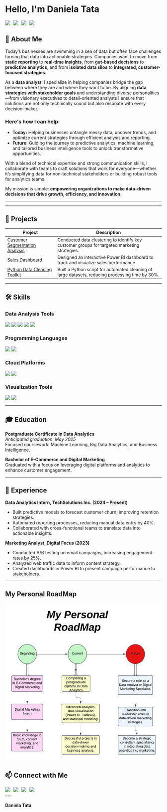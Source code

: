 # Hello, I'm Daniela Tata  
<div style="display: flex; gap: 10px; flex-wrap: wrap;">
    <a href="https://www.linkedin.com/in/daniela-tata-87409b312?utm_source=share&utm_campaign=share_via&utm_content=profile&utm_medium=ios_app">
        <img src="https://img.shields.io/badge/-LinkedIn-0072b1?&style=for-the-badge&logo=linkedin&logoColor=white" />
    </a>
    <a href="mailto:tatadaniela6@gmail.com">
        <img src="https://img.shields.io/badge/-Email-D14836?&style=for-the-badge&logo=gmail&logoColor=white" />
    </a>
    <a href="tel:+14373836878">
        <img src="https://img.shields.io/badge/-Phone-25D366?&style=for-the-badge&logo=whatsapp&logoColor=white" />
    </a>
    <a href="https://www.instagram.com/daniela_tata">
        <img src="https://img.shields.io/badge/-Instagram-E4405F?&style=for-the-badge&logo=instagram&logoColor=white" />
    </a>
</div>

## 🚀 About Me  
Today’s businesses are swimming in a sea of data but often face challenges turning that data into actionable strategies. Companies want to move from **static reporting** to **real-time insights**, from **gut-based decisions** to **predictive analytics**, and from **isolated data silos** to **integrated, customer-focused strategies**.  

As a **data analyst**, I specialize in helping companies bridge the gap between where they are and where they want to be. By aligning **data strategies with stakeholder goals** and understanding diverse personalities—from visionary executives to detail-oriented analysts I ensure that solutions are not only technically sound but also resonate with every decision-maker.  

### Here's how I can help:  
- **Today:** Helping businesses untangle messy data, uncover trends, and optimize current strategies through efficient analysis and reporting.  
- **Future:** Guiding the journey to predictive analytics, machine learning, and tailored business intelligence tools to unlock transformative opportunities.  

With a blend of technical expertise and strong communication skills, I collaborate with teams to craft solutions that work for everyone—whether it’s simplifying data for non-technical stakeholders or building robust tools for analytics teams.  

My mission is simple: **empowering organizations to make data-driven decisions that drive growth, efficiency, and innovation.**  


---

---

## 🔬 Projects  

| Project                                         | Description         |  
|-------------------------------------------------|----------------------|  
| [Customer Segmentation Analysis](https://github.com/your-github-username/customer-segmentation) | Conducted data clustering to identify key customer groups for targeted marketing strategies. |  
| [Sales Dashboard](https://github.com/your-github-username/sales-dashboard) | Designed an interactive Power BI dashboard to track and visualize sales performance. |  
| [Python Data Cleaning Toolkit](https://github.com/your-github-username/data-cleaning-toolkit) | Built a Python script for automated cleaning of large datasets, reducing processing time by 30%. |  

---

## 🛠️ Skills  

### Data Analysis Tools  
<div>  
    <img src="https://img.shields.io/badge/-Python-3776AB?&style=for-the-badge&logo=python&logoColor=white" />  
    <img src="https://img.shields.io/badge/-SQL-336791?&style=for-the-badge&logo=postgresql&logoColor=white" />  
    <img src="https://img.shields.io/badge/-Excel-217346?&style=for-the-badge&logo=microsoft-excel&logoColor=white" />  
    <img src="https://img.shields.io/badge/-PowerBI-F2C811?&style=for-the-badge&logo=power-bi&logoColor=black" />  
    <img src="https://img.shields.io/badge/-Tableau-E97627?&style=for-the-badge&logo=tableau&logoColor=white" />  
</div>  

### Programming Languages  
<div>  
    <img src="https://img.shields.io/badge/-R-276DC3?&style=for-the-badge&logo=r&logoColor=white" />  
    <img src="https://img.shields.io/badge/-BASH-4EAA25?&style=for-the-badge&logo=gnu-bash&logoColor=white" />  
</div>  

### Cloud Platforms  
<div>  
    <img src="https://img.shields.io/badge/-AWS-232F3E?&style=for-the-badge&logo=amazon-aws&logoColor=white" />  
    <img src="https://img.shields.io/badge/-Azure-0078D4?&style=for-the-badge&logo=microsoft-azure&logoColor=white" />  
</div>  

### Visualization Tools  
<div>  
    <img src="https://img.shields.io/badge/-Matplotlib-3776AB?&style=for-the-badge&logo=python&logoColor=white" />  
    <img src="https://img.shields.io/badge/-Seaborn-2E4A62?&style=for-the-badge&logo=python&logoColor=white" />  
</div>  

---

## 🎓 Education  

**Postgraduate Certificate in Data Analytics**  
*Anticipated graduation: May 2025*  
Focused coursework: Machine Learning, Big Data Analytics, and Business Intelligence.  

**Bachelor of E-Commerce and Digital Marketing**  
Graduated with a focus on leveraging digital platforms and analytics to enhance customer engagement.  

---

## 💼 Experience  

**Data Analytics Intern, TechSolutions Inc. (2024 – Present)**  
- Built predictive models to forecast customer churn, improving retention strategies.  
- Automated reporting processes, reducing manual data entry by 40%.  
- Collaborated with cross-functional teams to translate data into actionable insights.  

**Marketing Analyst, Digital Focus (2023)**  
- Conducted A/B testing on email campaigns, increasing engagement rates by 25%.  
- Analyzed web traffic data to inform content strategy.  
- Created dashboards in Power BI to present campaign performance to stakeholders.  

---
## My Personal RoadMap
![Personal Roadmap](https://github.com/TataDanielaM/TataDanielaM/blob/main/My%20PersonaL%20RoadMap.png)


## 📫 Connect with Me  

<div style="display: flex; gap: 10px; flex-wrap: wrap;">
    <a href="https://www.linkedin.com/in/daniela-tata-87409b312?utm_source=share&utm_campaign=share_via&utm_content=profile&utm_medium=ios_app">
        <img src="https://img.shields.io/badge/-LinkedIn-0072b1?&style=for-the-badge&logo=linkedin&logoColor=white" />
    </a>
    <a href="mailto:tatadaniela6@gmail.com">
        <img src="https://img.shields.io/badge/-Email-D14836?&style=for-the-badge&logo=gmail&logoColor=white" />
    </a>
    <a href="tel:+14373836878">
        <img src="https://img.shields.io/badge/-Phone-25D366?&style=for-the-badge&logo=whatsapp&logoColor=white" />
    </a>
    <a href="https://www.instagram.com/daniela_tata">
        <img src="https://img.shields.io/badge/-Instagram-E4405F?&style=for-the-badge&logo=instagram&logoColor=white" />
    </a>
</div>
---

**Daniela Tata**  
